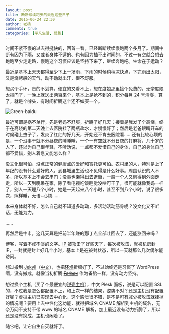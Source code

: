 ```yaml
---
layout: post
title: 断断续续跑步的最近这些日子
date: 2015-06-24 22:30
author: 老杨
comments: true
categories: [平凡生活, 慢跑]
---
```

时间不紧不慢的过去得挺快的，回首一看，已经断断续续慢跑两个多月了。期间中断有因为下雨、又或者身体不适的、也有因为抽不出时间的，不过一有空就会想去跑跑至少走走路，慢跑这个习惯应该是坚持下来了，继续奔跑吧。生命在于运动？

最近是基本上天天都得至少下上一场雨，下雨的时候稍稍凉快点，下完雨出太阳，又是烧烤般的天气，动不动就出汗，很不舒服。

想买个手环，贵的不划算，便宜的又看不上，想在度娘那里捡个免费的，无奈度娘太抠门了，一晚上就送出两百来个，基本上是抢不到的，积分每月 24 号清零，算了，就是个噱头，有时间折腾这个还不如买一个。

<img src="//cyhour.com/wp-content/uploads/2015/06/Green-baidu.jpg" alt=" Green-baidu " />

最近可谓是祸不单行，先是老妈不舒服，折腾了好几天；接着是我发了个高烧，终于在高烧的第二天晚上去医院挂了两瓶盐水，才慢慢好了；然后是老爸眼睛开车的时候碰上虫子了，发炎了红红的好几天，开始还不肯去医院看……还有比较心烦的是，一个没事干就不分昼夜的睡睡睡，一个一有空就不分日夜的打麻将，几十岁的人了，还以为自己很年轻，不听劝说，一点都不爱惜自己的身体，自己的身体自己都不爱惜，别人着急又能怎么样？

没文化很可怕，没点正常的健康点的爱好和寄托更可怕。农村里的人，特别是上了年纪的没有什么爱好的人，到县城里生活也不见得是什么好事。周围认识的人不多，所以基本上不会去串门；没事也懒得出去逛街，一般一个人又懒得到外面走走，所以一天到晚呆在家，除了看电视吃饭睡觉没啥可干了，很可能就像我妈一样了，别人一天睡八个小时，她是一天起来八个小时，甚至不到八个小时，说了很多次，照样睡，无语+心烦……

本来身体就不好，怎么自己就不知道多动动，多活动活动筋骨呢？没文化又不听话，无能为力。

……

再然后是牛市，这几天算是把前半年赚的那丁点全部吐回去了，还能涨回来吗？

博客，写着不咸不淡的文字。<a href="//cyhour.com/being-attacked.html" target="_blank">IP 被攻击</a>了好些天了，每次被攻击，就被机房封 IP，一封就是封上好几个小时，基本上是在被封状态，所以一天就那么几次偶尔能访问。

想过搬到 <a href="http://jekyllrb.com/" target="_blank">Jekyll</a>（<a href="http://jekyllcn.com/" target="_blank">中文</a>），也把<a href="http://at.cyhour.com" target="_blank">环境</a>折腾好了，不过始终还是习惯了 WordPress 啊，没有搬成，就像当初折腾 <del datetime="2015-07-07T15:26:06+00:00"><a href="http://farbox.cyhour.com/" target="_blank">Farbox</a></del> 作为备胎一样，没有动力坚持。

想过换个主机（买了个最便宜的<a href="//cyhour.com/out/rkidc" target="_blank">锐壳主机</a>），中文 Plesk 面板，说是可以配置 SSL 的，不过我是怎么都配置不上，和上次一样的结果，姿势不对？还是主机没有配置好呢？虚拟主机已实现去中心化，这个感觉很不错，是不是可有减少被攻击就挂掉的情况呢？要用上去中性化这功能，就得把域名 CNAME 解析到主机的域名，无奈万网不支持不带 www 的域名 CNAME 解析，加上最近没有动力折腾了，所以还是没有换成，主机也闲着了。

随它吧，让它自生自灭就好了。
